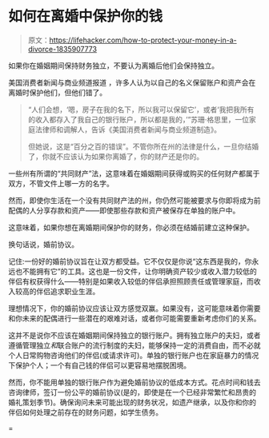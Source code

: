 # 如何在离婚中保护你的钱

> 原文：<https://lifehacker.com/how-to-protect-your-money-in-a-divorce-1835907773>

如果你在婚姻期间保持财务独立，不要认为离婚后他们会保持独立。



美国消费者新闻与商业频道报道 ，许多人认为以自己的名义保留账户和资产会在离婚时保护他们，但他们错了。

> “人们会想，‘嗯，房子在我的名下，所以我可以保留它’，或者‘我把我所有的收入都存入了我自己的银行账户，所以都是我的，’”苏珊·格思里，一位家庭法律师和调解人，告诉《美国消费者新闻与商业频道制造》。
> 
> 但她说，这是“百分之百的错误”。不管你所在州的法律是什么，一旦你结婚了，你就不应该认为如果你离婚了，你的财产还是你的。

一些州有所谓的“共同财产”法，这意味着在婚姻期间获得或购买的任何财产都属于双方，不管文件上哪一方的名字。

然而，即使你生活在一个没有共同财产法的州，你仍然可能被要求与你即将成为前配偶的人分享存款和资产——即使那些存款和资产被保存在单独的账户中。

这意味着，如果你想在离婚期间保护你的财务，你必须在结婚前建立这种保护。

换句话说，婚前协议。

记住:一份好的婚前协议旨在让双方都受益。它不仅仅是你说“这东西是我的，你永远也不能拥有它”的工具。这也是一份文件，让你明确资产较少或收入潜力较低的伴侣有权获得什么——特别是如果收入较低的伴侣承担照顾责任或管理家庭，而收入较高的伴侣追求职业生涯。

理想情况下，你的婚前协议应该让双方感觉双赢。如果没有，这可能意味着你需要和你未来的配偶进行一些潜在的艰难对话，或者你可能需要重新考虑你们的关系。

这并不是说你不应该在婚姻期间保持独立的银行账户。拥有独立账户的夫妇，或者遵循管理独立*和*联合账户的流行制度的夫妇，能够保持一定的消费自由，而不必就个人日常购物咨询他们的伴侣(或请求许可)。单独的银行账户也在家庭暴力的情况下保护个人；一个有自己钱的伴侣可以更容易地摆脱困境。

然而，你不能用单独的银行账户作为避免婚前协议的低成本方式。花点时间和钱去咨询律师，签订一份公平的婚前协议(是的，即使是在一个已经非常繁忙和昂贵的婚礼策划季节)。确保询问未来可能出现的财务状况，如遗产继承，以及你和你的伴侣如何处理之前存在的财务问题，如学生债务。

=